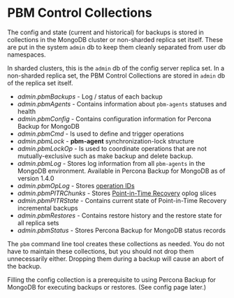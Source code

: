 # PBM Control Collections

The config and state (current and historical) for backups is stored in
collections in the MongoDB cluster or non-sharded replica set itself. These are
put in the system `admin` db to keep them cleanly separated from user db namespaces.

In sharded clusters, this is the `admin` db of the config server replica set. In a non-sharded replica set, the PBM Control Collections are stored in
`admin` db of the replica set itself.

* *admin.pbmBackups* - Log / status of each backup
* *admin.pbmAgents* - Contains information about `pbm-agents` statuses and health
* *admin.pbmConfig* - Contains configuration information for Percona Backup for MongoDB
* *admin.pbmCmd* - Is used to define and trigger operations
* *admin.pbmLock* - **pbm-agent** synchronization-lock structure
* *admin.pbmLockOp* - Is used to coordinate operations that are not mutually-exclusive such as make backup and delete backup.
* *admin.pbmLog* - Stores log information from all `pbm-agents` in the MongoDB environment. Available in Percona Backup for MongoDB as of version 1.4.0
* *admin.pbmOpLog* - Stores [operation IDs](../reference/glossary.md#opids)
* *admin.pbmPITRChunks* - Stores [Point-in-Time Recovery](../reference/glossary.md#point-in-time-recovery) oplog slices
* *admin.pbmPITRState* - Contains current state of Point-in-Time Recovery incremental backups
* *admin.pbmRestores* - Contains restore history and the restore state for all replica sets
* *admin.pbmStatus* - Stores Percona Backup for MongoDB status records

The `pbm` command line tool creates these collections as needed. You do not
have to maintain these collections, but you should not drop them unnecessarily
either. Dropping them during a backup will cause an abort of the backup.

Filling the config collection is a prerequisite to using Percona Backup for MongoDB for executing backups or restores. (See config page later.)